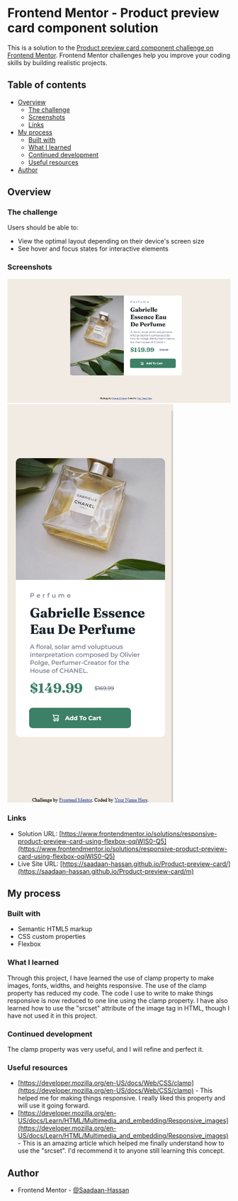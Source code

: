 # Frontend Mentor - Product preview card component solution

This is a solution to the [Product preview card component challenge on Frontend Mentor](https://www.frontendmentor.io/challenges/product-preview-card-component-GO7UmttRfa). Frontend Mentor challenges help you improve your coding skills by building realistic projects. 

## Table of contents

- [Overview](#overview)
  - [The challenge](#the-challenge)
  - [Screenshots](#screenshots)
  - [Links](#links)
- [My process](#my-process)
  - [Built with](#built-with)
  - [What I learned](#what-i-learned)
  - [Continued development](#continued-development)
  - [Useful resources](#useful-resources)
- [Author](#author)

## Overview

### The challenge

Users should be able to:

- View the optimal layout depending on their device's screen size
- See hover and focus states for interactive elements

### Screenshots

![Desktop Screen Shot preview for the Product preview card component coding challenge](./images/desktop-screen-shot.png)
![Mobile Screen Shot preview for the Product preview card component coding challenge](./images/mobile-screen-shot.png)

### Links

- Solution URL: [https://www.frontendmentor.io/solutions/responsive-product-preview-card-using-flexbox-oqiWIS0-Q5](https://www.frontendmentor.io/solutions/responsive-product-preview-card-using-flexbox-oqiWIS0-Q5)
- Live Site URL: [https://saadaan-hassan.github.io/Product-preview-card/](https://saadaan-hassan.github.io/Product-preview-card/m)

## My process

### Built with

- Semantic HTML5 markup
- CSS custom properties
- Flexbox

### What I learned

Through this project, I have learned the use of clamp property to make images, fonts, widths, and heights responsive. The use of the clamp property has reduced my code. The code I use to write to make things responsive is now reduced to one line using the clamp property. I have also learned how to use the "srcset" attribute of the image tag in HTML, though I have not used it in this project.


### Continued development

The clamp property was very useful, and I will refine and perfect it.

### Useful resources

- [https://developer.mozilla.org/en-US/docs/Web/CSS/clamp](https://developer.mozilla.org/en-US/docs/Web/CSS/clamp) - This helped me for making things responsive. I really liked this property and will use it going forward.
- [https://developer.mozilla.org/en-US/docs/Learn/HTML/Multimedia_and_embedding/Responsive_images](https://developer.mozilla.org/en-US/docs/Learn/HTML/Multimedia_and_embedding/Responsive_images) - This is an amazing article which helped me finally understand how to use the "srcset". I'd recommend it to anyone still learning this concept.

## Author

- Frontend Mentor - [@Saadaan-Hassan](https://www.frontendmentor.io/profile/Saadaan-Hassan)
